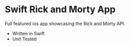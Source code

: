 # Swift Rick and Morty App

Full featured ios app showcasing the Rick and Morty API.

- Written in Swift
- Unit Tested
